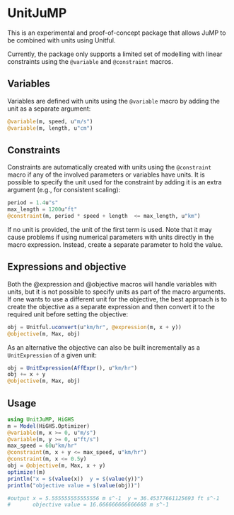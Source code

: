 # UnitJuMP

This is an experimental and proof-of-concept package that allows JuMP to be
combined with units using Unitful.

Currently, the package only supports a limited set of modelling with linear
constraints using the `@variable` and `@constraint` macros.

## Variables

Variables are defined with units using the `@variable` macro by adding the unit
as a separate argument:
```julia
@variable(m, speed, u"m/s")
@variable(m, length, u"cm")
```

## Constraints

Constraints are automatically created with units using the  `@constraint` macro
if any of the involved parameters or variables have units. It is possible to
specify the unit used for the constraint by adding it is an extra argument
(e.g., for consistent scaling):
```julia
period = 1.4u"s"
max_length = 1200u"ft"
@constraint(m, period * speed + length  <= max_length, u"km")
```

If no unit is provided, the unit of the first term is used. Note that it may
cause problems if using numerical parameters with units directly in the macro
expression. Instead, create a separate parameter to hold the value.

## Expressions and objective

Both the @expression and @objective macros will handle variables with units, but
it is not possible to specify units as part of the macro arguments. If one wants
to use a different unit for the objective, the best approach is to create the
objective as a separate expression and then convert it to the required unit
before setting the objective:
```julia
obj = Unitful.uconvert(u"km/hr", @expression(m, x + y))
@objective(m, Max, obj)
```

As an alternative the objective can also be built incrementally as a
`UnitExpression` of a given unit:
```julia
obj = UnitExpression(AffExpr(), u"km/hr")
obj += x + y
@objective(m, Max, obj)
```

## Usage

```julia
using UnitJuMP, HiGHS
m = Model(HiGHS.Optimizer)
@variable(m, x >= 0, u"m/s")
@variable(m, y >= 0, u"ft/s")
max_speed = 60u"km/hr"
@constraint(m, x + y <= max_speed, u"km/hr")
@constraint(m, x <= 0.5y)
obj = @objective(m, Max, x + y)
optimize!(m)
println("x = $(value(x))  y = $(value(y))")
println("objective value = $(value(obj))")

#output x = 5.555555555555556 m s^-1  y = 36.45377661125693 ft s^-1
#       objective value = 16.666666666666668 m s^-1
```
